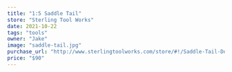 ```yaml
---
title: "1:5 Saddle Tail"
store: "Sterling Tool Works"
date: 2021-10-22
tags: "tools"
owner: "Jake"
image: "saddle-tail.jpg"
purchase_url: "http://www.sterlingtoolworks.com/store/#!/Saddle-Tail-Dovetail-Marker-1-5/p/100234105/category=27334897"
price: "$90"
---
```

